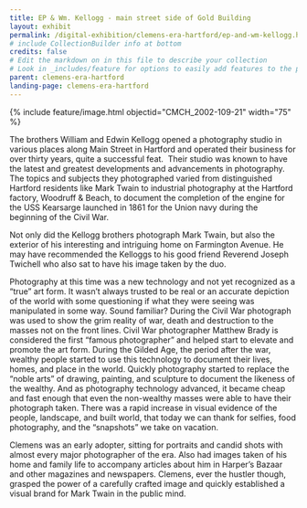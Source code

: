 ```yaml
---
title: EP & Wm. Kellogg - main street side of Gold Building
layout: exhibit
permalink: /digital-exhibition/clemens-era-hartford/ep-and-wm-kellogg.html
# include CollectionBuilder info at bottom
credits: false
# Edit the markdown on in this file to describe your collection
# Look in _includes/feature for options to easily add features to the page
parent: clemens-era-hartford
landing-page: clemens-era-hartford
---
```


{% include feature/image.html objectid="CMCH_2002-109-21" width="75" %}

The brothers William and Edwin Kellogg opened a photography studio in various places along Main Street in Hartford and operated their business for over thirty years, quite a successful feat.  Their studio was known to have the latest and greatest developments and advancements in photography. The topics and subjects they photographed varied from distinguished Hartford residents like Mark Twain to industrial photography at the Hartford factory, Woodruff & Beach, to document the completion of the engine for the USS Kearsarge launched in 1861 for the Union navy during the beginning of the Civil War. 

Not only did the Kellogg brothers photograph Mark Twain, but also the exterior of his interesting and intriguing home on Farmington Avenue. He may have recommended the Kelloggs to his good friend Reverend Joseph Twichell who also sat to have his image taken by the duo. 

Photography at this time was a new technology and not yet recognized as a “true” art form. It wasn’t always trusted to be real or an accurate depiction of the world with some questioning if what they were seeing was manipulated in some way. Sound familiar? During the Civil War photograph was used to show the grim reality of war, death and destruction to the masses not on the front lines. Civil War photographer Matthew Brady is considered the first “famous photographer” and helped start to elevate and promote the art form. During the Gilded Age, the period after the war, wealthy people started to use this technology to document their lives, homes, and place in the world. Quickly photography started to replace the “noble arts” of drawing, painting, and sculpture to document the likeness of the wealthy. And as photography technology advanced, it became cheap and fast enough that even the non-wealthy masses were able to have their photograph taken. There was a rapid increase in visual evidence of the people, landscape, and built world, that today we can thank for selfies, food photography, and the “snapshots” we take on vacation. 

Clemens was an early adopter, sitting for portraits and candid shots with almost every major photographer of the era. Also had images taken of his home and family life to accompany articles about him in Harper’s Bazaar and other magazines and newspapers. Clemens, ever the hustler though, grasped the power of a carefully crafted image and quickly established a visual brand for Mark Twain in the public mind. 